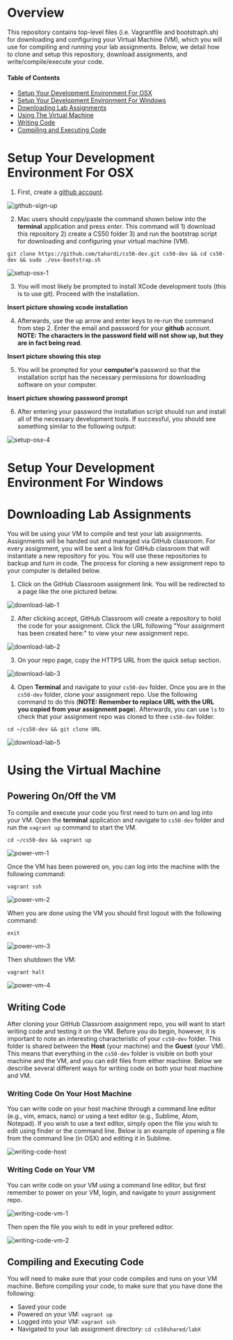 # Overview
This repository contains top-level files (i.e. Vagrantfile and bootstraph.sh) for downloading and configuring your Virtual Machine (VM), which you will use for compiling and running your lab assignments. Below, we detail how to clone and setup this repository, download assignments, and write/compile/execute your code. 

#### Table of Contents

- [Setup Your Development Environment For OSX](#setup-your-development-environment-for-osx)
- [Setup Your Development Environment For Windows](#setup-your-development-environment-for-windows)
- [Downloading Lab Assignments](#downloading-lab-assignments)
- [Using The Virtual Machine](#using-the-virtual-machine)
- [Writing Code](#writing-code)
- [Compiling and Executing Code](#compiling-and-executing-code)

# Setup Your Development Environment For OSX

1. First, create a [github account](https://github.com).

<img src="./media/github-sign-up.png" alt="github-sign-up"
	title="Github Sign Up"/>

2. Mac users should copy/paste the command shown below into the **terminal** application and press *enter*. This command will 1) download this repository 2) create a CS50 folder 3) and run the bootstrap script for downloading and configuring your virtual machine (VM).

```
git clone https://github.com/tahardi/cs50-dev.git cs50-dev && cd cs50-dev && sudo ./osx-bootstrap.sh
```

<img src="./media/setup-osx-2.png" alt="setup-osx-1"
	title="Setup OSX"/>

3. You will most likely be prompted to install XCode development tools (this is to use git). Proceed with the installation.

**Insert picture showing xcode installation**

4. Afterwards, use the up arrow and enter keys to re-run the command from step 2. Enter the email and password for your **github** account. **NOTE: The characters in the password field will not show up, but they are in fact being read**.

**Insert picture showing this step**

5. You will be prompted for your **computer's** password so that the installation script has the necessary permissions for downloading software on your computer.

**Insert picture showing password prompt**

6. After entering your password the installation script should run and install all of the necessary development tools. If successful, you should see something similar to the following output:

<img src="./media/setup-osx-4.png" alt="setup-osx-4"
	title="Setup OSX"/>
	
# Setup Your Development Environment For Windows

# Downloading Lab Assignments
You will be using your VM to compile and test your lab assignments. Assignments will be handed out and managed via GitHub classroom. For every assignment, you will be sent a link for GitHub classroom that will instantiate a new repository for you. You will use these repositories to backup and turn in code. The process for cloning a new assignment repo to your computer is detailed below.

1. Click on the GitHub Classroom assignment link. You will be redirected to a page like the one pictured below.

<img src="./media/download-lab-1.png" alt="download-lab-1"
	title="Download Lab"/>

2. After clicking accept, GitHub Classroom will create a repository to hold the code for your assignment. Click the URL following "Your assignment has been created here:" to view your new assignment repo. 

<img src="./media/download-lab-2.png" alt="download-lab-2"
	title="Download Lab"/>

3. On your repo page, copy the HTTPS URL from the quick setup section.

<img src="./media/download-lab-3.png" alt="download-lab-3"
	title="Download Lab"/>

4. Open **Terminal** and navigate to your `cs50-dev` folder. Once you are in the `cs50-dev` folder, clone your assignment repo. Use the following command to do this (**NOTE: Remember to replace URL with the URL you copied from your assignment page**). Afterwards, you can use `ls` to check that your assignment repo was cloned to thee `cs50-dev` folder.

```
cd ~/cs50-dev && git clone URL
```

<img src="./media/download-lab-5.png" alt="download-lab-5"
	title="Download Lab"/>

# Using the Virtual Machine
## Powering On/Off the VM
To compile and execute your code you first need to turn on and log into your VM. Open the **terminal** application and navigate to `cs50-dev` folder and run the `vagrant up` command to start the VM.

```
cd ~/cs50-dev && vagrant up
```

<img src="./media/power-vm-1.png" alt="power-vm-1"
	title="Power VM"/>

Once the VM has been powered on, you can log into the machine with the following command:

```
vagrant ssh
```

<img src="./media/power-vm-2.png" alt="power-vm-2"
	title="Power VM"/>

When you are done using the VM you should first logout with the following command:

```
exit
```

<img src="./media/power-vm-3.png" alt="power-vm-3"
	title="Power VM"/>

Then shutdown the VM:

```
vagrant halt
```

<img src="./media/power-vm-4.png" alt="power-vm-4"
	title="Power VM"/>

## Writing Code
After cloning your GitHub Classroom assignment repo, you will want to start writing code and testing it on the VM. Before you do begin, however, it is important to note an interesting characteristic of your `cs50-dev` folder. This folder is shared between the **Host** (your machine) and the **Guest** (your VM). This means that everything in the `cs50-dev` folder is visible on both your machine and the VM, and you can edit files from either machine. Below we describe several different ways for writing code on both your host machine and VM.

### Writing Code On Your Host Machine
You can write code on your host machine through a command line editor (e.g., vim, emacs, nano) or using a text editor (e.g., Sublime, Atom, Notepad). If you wish to use a text editor, simply open the file you wish to edit using finder or the command line. Below is an example of opening a file from the command line (in OSX) and editing it in Sublime.

<img src="./media/writing-code-host-text-editor.png" alt="writing-code-host"
	title="Writing Code Host"/>

### Writing Code on Your VM
You can write code on your VM using a command line editor, but first remember to power on your VM, login, and navigate to yourr assignment repo.

<img src="./media/writing-code-vm-1.png" alt="writing-code-vm-1"
	title="Writing Code VM"/>
	
Then open the file you wish to edit in your prefered editor.

<img src="./media/writing-code-vm-2.png" alt="writing-code-vm-2"
	title="Writing Code VM"/>

## Compiling and Executing Code
You will need to make sure that your code compiles and runs on your VM machine. Before compiling your code, to make sure that you have done the following:

- Saved your code
- Powered on your VM: `vagrant up`
- Logged into your VM: `vagrant ssh`
- Navigated to your lab assignment directory: `cd cs50shared/labX`